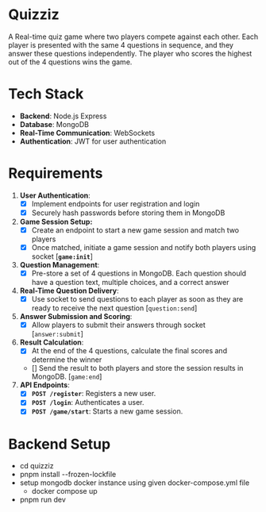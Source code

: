 # Quizziz 
A Real-time quiz game where two players compete against each other. Each player is presented with the same 4 questions in sequence, and they answer these questions independently. The player who scores the highest out of the 4 questions wins the game.

# Tech Stack
- **Backend**: Node.js Express
- **Database**: MongoDB
- **Real-Time Communication**: WebSockets
- **Authentication**: JWT for user authentication


# Requirements
1. **User Authentication**:
    - [x] Implement endpoints for user registration and login
    - [x] Securely hash passwords before storing them in MongoDB
2. **Game Session Setup:**
    - [x] Create an endpoint to start a new game session and match two players
    - [x] Once matched, initiate a game session and notify both players using socket [**`game:init`**]
3. **Question Management**:
    - [x] Pre-store a set of 4 questions in MongoDB. Each question should have a question text, multiple choices, and a correct answer
4. **Real-Time Question Delivery**:
    - [x] Use socket to send questions to each player as soon as they are ready to receive the next question [`question:send`]
5. **Answer Submission and Scoring**:
    - [x] Allow players to submit their answers through socket [`answer:submit`]
6. **Result Calculation**:
    - [x] At the end of the 4 questions, calculate the final scores and determine the winner
    - [] Send the result to both players and store the session results in MongoDB. [`game:end`]
7. **API Endpoints**:
    - [x] **`POST /register`**: Registers a new user.
    - [x] **`POST /login`**: Authenticates a user.
    - [x] **`POST /game/start`**: Starts a new game session. 

# Backend Setup
- cd quizziz
- pnpm install --frozen-lockfile
- setup mongodb docker instance using given docker-compose.yml file
    - docker compose up 
- pnpm run dev